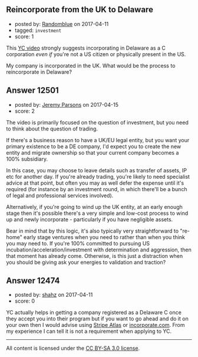 ## Reincorporate from the UK to Delaware

- posted by: [Randomblue](https://stackexchange.com/users/363551/randomblue) on 2017-04-11
- tagged: `investment`
- score: 1

This [YC video](https://youtu.be/2_IpVq6vKR0?t=6m20s) strongly suggests incorporating in Delaware as a C corporation *even if* you're not a US citizen or physically present in the US.

My company is incorporated in the UK. What would be the process to reincorporate in Delaware?


## Answer 12501

- posted by: [Jeremy Parsons](https://stackexchange.com/users/497810/jeremy-parsons) on 2017-04-15
- score: 2

The video is primarily focused on the question of investment, but you need to think about the question of trading. 

If there's a business reason to have a UK/EU legal entity, but you want your primary existence to be a DE company, I'd expect you to create the new entity and migrate ownership so that your current company becomes a 100% subsidiary. 

In this case, you may choose to leave details such as transfer of assets, IP etc for another day. If you're already trading, you're likely to need specialist advice at that point, but often you may as well defer the expense until it's required (for instance by an investment round, in which there'll be a bunch of legal and professional services involved). 

Alternatively, if you're going to wind up the UK entity, at an early enough stage then it's possible there's a very simple and low-cost process to wind up and newly incorporate - particularly​ if you have negligible assets. 

Bear in mind that by this logic, it's also typically very straightforward to "re-home" early stage ventures when you need to rather than when you think you may need to. If you're 100% committed to pursuing US incubation/acceleration/investment with determination and aggression, then that moment has already come. Otherwise, is this just a distraction when you should be giving ask your energies to validation and traction?




## Answer 12474

- posted by: [shahz](https://stackexchange.com/users/7412988/shahz) on 2017-04-11
- score: 0

<p>YC actually helps in getting a company registered as a Delaware C once they accept you into their program but if you want to go ahead and do it on your own then I would advise using <a href="https://stripe.com/atlas" rel="nofollow noreferrer">Stripe Atlas</a> or <a href="https://www.incorporate.com/" rel="nofollow noreferrer">incorporate.com</a>. From my experience I can tell  it is not a requirement when applying to YC.</p>




---

All content is licensed under the [CC BY-SA 3.0 license](https://creativecommons.org/licenses/by-sa/3.0/).
